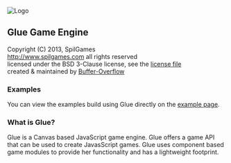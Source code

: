 ![Logo](https://raw.github.com/spilgames/glue/master/img/glue-logo.jpg)

## Glue Game Engine
Copyright (C) 2013, SpilGames  
http://www.spilgames.com
all rights reserved   
licensed under the BSD 3-Clause license, see the [license file](https://github.com/spilgames/5-glue-engine/blob/master/LICENSE)  
created & maintained by [Buffer-Overflow](https://github.com/Buffer-Overflow)  

### Examples
You can view the examples build using Glue directly on the [example page](https://rawgithub.com/spilgames/glue/master/example/index.html).

### What is Glue?
Glue is a Canvas based JavaScript game engine. Glue offers a game API that can be used to create JavasScript games. Glue uses component based game modules to provide her functionality and has a lightweight footprint.
